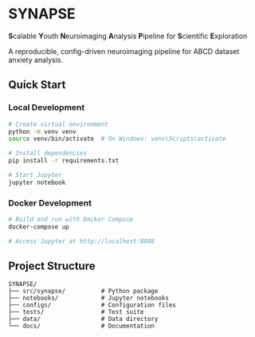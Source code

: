 # SYNAPSE

**S**calable **Y**outh **N**euroimaging **A**nalysis **P**ipeline for **S**cientific **E**xploration

A reproducible, config-driven neuroimaging pipeline for ABCD dataset anxiety analysis.

## Quick Start

### Local Development
```bash
# Create virtual environment
python -m venv venv
source venv/bin/activate  # On Windows: venv\Scripts\activate

# Install dependencies
pip install -r requirements.txt

# Start Jupyter
jupyter notebook
```

### Docker Development
```bash
# Build and run with Docker Compose
docker-compose up

# Access Jupyter at http://localhost:8888
```

## Project Structure

```
SYNAPSE/
├── src/synapse/          # Python package
├── notebooks/            # Jupyter notebooks
├── configs/              # Configuration files
├── tests/                # Test suite
├── data/                 # Data directory
└── docs/                 # Documentation
```
